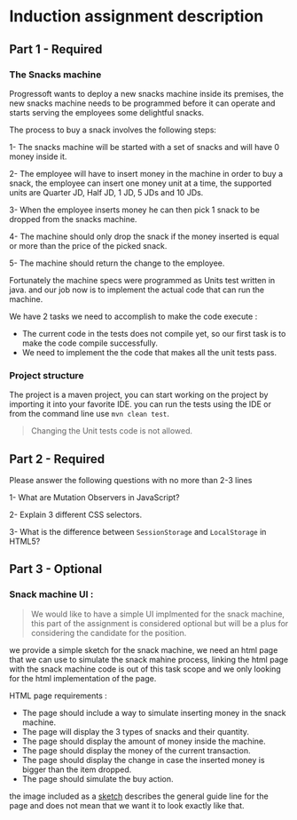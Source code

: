 # Induction assignment description

## Part 1 - Required

### The Snacks machine

Progressoft wants to deploy a new snacks machine inside its premises, the new snacks machine needs to be programmed 
before it can operate and starts serving the employees some delightful snacks.

The process to buy a snack involves the following steps:

1- The snacks machine will be started with a set of snacks and will have 0 money inside it.

2- The employee will have to insert money in the machine in order to buy a snack, the employee can insert one money unit at a time, the supported units are 
Quarter JD, Half JD, 1 JD, 5 JDs and 10 JDs.  

3- When the employee inserts money he can then pick 1 snack to be dropped from the snacks machine.

4- The machine should only drop the snack if the money inserted is equal or more than the price of the picked snack.

5- The machine should return the change to the employee.

Fortunately the machine specs were programmed as Units test written in java. and our job now is to implement the actual code that can run the machine.

We have 2 tasks we need to accomplish to make the code execute :

- The current code in the tests does not compile yet, so our first task is to make the code compile successfully.
- We need to implement the the code that makes all the unit tests pass.

 
### Project structure
 
 The project is a maven project, you can start working on the project by importing it into your favorite IDE. 
 you can run the tests using the IDE or from the command line use `mvn clean test`.
  
 
 > Changing the Unit tests code is not allowed.

## Part 2 - Required

Please answer the following questions with no more than 2-3 lines

1- What are Mutation Observers in JavaScript?

2- Explain 3 different CSS selectors.

3- What is the difference between `SessionStorage` and `LocalStorage` in HTML5?


## Part 3 - Optional

### Snack machine UI :

 > We would like to have a simple UI implmented for the snack machine, this part of the assignment is considered optional but will be a plus for considering the candidate for the position.

we provide a simple sketch for the snack machine, we need an html page that we can use to simulate the snack mahine process, linking the html page with the snack machine code is out of this task scope and we only looking for the html implementation of the page.

HTML page requirements :

- The page should include a way to simulate inserting money in the snack machine.
- The page will display the 3 types of snacks and their quantity.
- The page should display the amount of money inside the machine.
- The page should display the money of the current transaction.
- The page should display the change in case the inserted money is bigger than the item dropped.
- The page should simulate the buy action.


the image included as a [sketch](snacks-machine.png) describes  the general guide line for the page and does not mean that we want it to look exactly like that.

